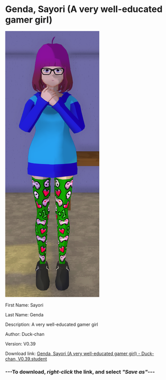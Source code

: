 # Genda, Sayori (A very well-educated gamer girl)

<img src = "https://raw.githubusercontent.com/Arbiter1223/Daigaku-Gurashi-Custom-Students/master/Students/Files/Genda%2C%20Sayori%20(A%20very%20well-educated%20gamer%20girl).png">

First Name: Sayori

Last Name: Genda

Description: A very well-educated gamer girl

Author: Duck-chan

Version: V0.39

Download link: <a href="https://raw.githubusercontent.com/Arbiter1223/Daigaku-Gurashi-Custom-Students/master/Students/Files/Genda%2C%20Sayori%20(A%20very%20well-educated%20gamer%20girl)%20-%20Duck-chan%2C%20V0.39.student">Genda, Sayori (A very well-educated gamer girl) - Duck-chan, V0.39.student</a>

### ---**To download, _right-click_ the link, and select _"Save as"_**---
